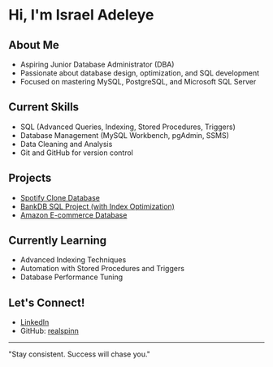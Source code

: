 # Hi, I'm Israel Adeleye 

## About Me
- Aspiring Junior Database Administrator (DBA)
- Passionate about database design, optimization, and SQL development
- Focused on mastering MySQL, PostgreSQL, and Microsoft SQL Server

##  Current Skills
- SQL (Advanced Queries, Indexing, Stored Procedures, Triggers)
- Database Management (MySQL Workbench, pgAdmin, SSMS)
- Data Cleaning and Analysis
- Git and GitHub for version control

## Projects
- [Spotify Clone Database](https://github.com/realspinn/Spotify-Clone-Database)
- [BankDB SQL Project (with Index Optimization)](https://github.com/realspinn/BankDB-SQL-Project)
- [Amazon E-commerce Database](https://github.com/realspinn/Amazon-Ecommerce-Database)

## Currently Learning
- Advanced Indexing Techniques
- Automation with Stored Procedures and Triggers
- Database Performance Tuning

## Let's Connect!
- [LinkedIn](https://www.linkedin.com/in/israel-adeleye-a466b5357/)
- GitHub: [realspinn](https://github.com/realspinn)

---

"Stay consistent. Success will chase you." 
